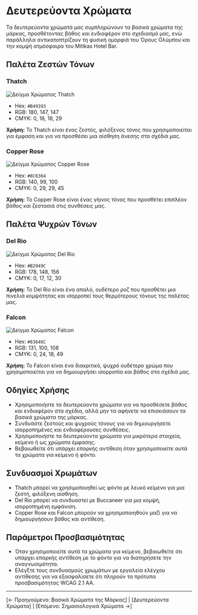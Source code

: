 # Δευτερεύοντα Χρώματα

Τα δευτερεύοντα χρώματά μας συμπληρώνουν τα βασικά χρώματα της μάρκας, προσθέτοντας βάθος και ενδιαφέρον στο σχεδιασμό μας, ενώ παράλληλα αντικατοπτρίζουν τη φυσική ομορφιά του Όρους Ολύμπου και την κομψή ατμόσφαιρα του Mitikas Hotel Bar.

## Παλέτα Ζεστών Τόνων

### Thatch

![Δείγμα Χρώματος Thatch](διαδρομή/προς/δείγμα-thatch.jpg)

- Hex: `#B49393`
- RGB: 180, 147, 147
- CMYK: 0, 18, 18, 29

**Χρήση:** Το Thatch είναι ένας ζεστός, φιλόξενος τόνος που χρησιμοποιείται για έμφαση και για να προσθέσει μια αίσθηση άνεσης στα σχέδιά μας.

### Copper Rose

![Δείγμα Χρώματος Copper Rose](διαδρομή/προς/δείγμα-copper-rose.jpg)

- Hex: `#8C6364`
- RGB: 140, 99, 100
- CMYK: 0, 29, 29, 45

**Χρήση:** Το Copper Rose είναι ένας γήινος τόνος που προσθέτει επιπλέον βάθος και ζεστασιά στις συνθέσεις μας.

## Παλέτα Ψυχρών Τόνων

### Del Rio

![Δείγμα Χρώματος Del Rio](διαδρομή/προς/δείγμα-del-rio.jpg)

- Hex: `#B2949C`
- RGB: 178, 148, 156
- CMYK: 0, 17, 12, 30

**Χρήση:** Το Del Rio είναι ένα απαλό, ουδέτερο ροζ που προσθέτει μια πινελιά κομψότητας και ισορροπεί τους θερμότερους τόνους της παλέτας μας.

### Falcon

![Δείγμα Χρώματος Falcon](διαδρομή/προς/δείγμα-falcon.jpg)

- Hex: `#83646C`
- RGB: 131, 100, 108
- CMYK: 0, 24, 18, 49

**Χρήση:** Το Falcon είναι ένα διακριτικό, ψυχρό ουδέτερο χρώμα που χρησιμοποιείται για να δημιουργήσει ισορροπία και βάθος στα σχέδιά μας.

## Οδηγίες Χρήσης

- Χρησιμοποιήστε τα δευτερεύοντα χρώματα για να προσθέσετε βάθος και ενδιαφέρον στα σχέδια, αλλά μην τα αφήνετε να επισκιάσουν τα βασικά χρώματα της μάρκας.
- Συνδυάστε ζεστούς και ψυχρούς τόνους για να δημιουργήσετε ισορροπημένες και ενδιαφέρουσες συνθέσεις.
- Χρησιμοποιήστε τα δευτερεύοντα χρώματα για μικρότερα στοιχεία, κείμενο ή ως χρώματα έμφασης.
- Βεβαιωθείτε ότι υπάρχει επαρκής αντίθεση όταν χρησιμοποιείτε αυτά τα χρώματα για κείμενο ή φόντο.

## Συνδυασμοί Χρωμάτων

- Thatch μπορεί να χρησιμοποιηθεί ως φόντο με λευκό κείμενο για μια ζεστή, φιλόξενη αίσθηση.
- Del Rio μπορεί να συνδυαστεί με Buccaneer για μια κομψή, ισορροπημένη εμφάνιση.
- Copper Rose και Falcon μπορούν να χρησιμοποιηθούν μαζί για να δημιουργήσουν βάθος και αντίθεση.

## Παράμετροι Προσβασιμότητας

- Όταν χρησιμοποιείτε αυτά τα χρώματα για κείμενο, βεβαιωθείτε ότι υπάρχει επαρκής αντίθεση με το φόντο για να διατηρήσετε την αναγνωσιμότητα.
- Ελέγξτε τους συνδυασμούς χρωμάτων με εργαλεία ελέγχου αντίθεσης για να εξασφαλίσετε ότι πληρούν τα πρότυπα προσβασιμότητας WCAG 2.1 AA.

---

[← Προηγούμενο: Βασικά Χρώματα της Μάρκας] | [Δευτερεύοντα Χρώματα] | [Επόμενο: Σημασιολογικά Χρώματα →]